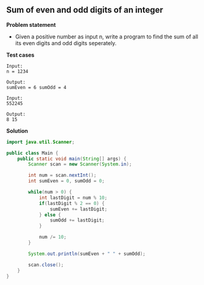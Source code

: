 ## Sum of even and odd digits of an integer

**Problem statement**

- Given a positive number as input n, write a program to find the sum of all its even digits and odd digits seperately.

**Test cases**

```
Input:
n = 1234

Output:
sumEven = 6 sumOdd = 4

Input:
552245

Output:
8 15
```

**Solution**

```java
import java.util.Scanner;

public class Main {
	public static void main(String[] args) {
		Scanner scan = new Scanner(System.in);

		int num = scan.nextInt();
		int sumEven = 0, sumOdd = 0;

		while(num > 0) {
			int lastDigit = num % 10;
			if(lastDigit % 2 == 0) {
				sumEven += lastDigit;
			} else {
				sumOdd += lastDigit;
			}

			num /= 10;
		}

		System.out.println(sumEven + " " + sumOdd);

		scan.close();
	}
}
```
